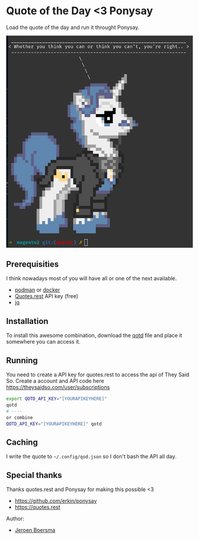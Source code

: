 # Quote of the Day <3 Ponysay
Load the quote of the day and run it throught Ponysay.

![Screenshot of a quote of the day wrapped in ponysay](screenshot.png)

## Prerequisities
I think nowadays most of you will have all or one of the next available.

- [podman](https://podman.io/) or [docker](https://www.docker.com/)
- [Quotes.rest](https://quotes.rest/) API key (free)
- [jq](https://jqlang.github.io/jq/)

## Installation
To install this awesome combination, download the [qotd](qotd) file and place it somewhere you can access it.

## Running
You need to create a API key for quotes.rest to access the api of They Said So.
Create a account and API code here https://theysaidso.com/user/subscriptions

```bash
export QOTD_API_KEY="[YOURAPIKEYHERE]"
qotd
# ----
or combine
QOTD_API_KEY="[YOURAPIKEYHERE]" qotd
```

## Caching
I write the quote to `~/.config/qod.json` so I don't bash the API all day.

## Special thanks
Thanks quotes.rest and Ponysay for making this possible <3

- https://github.com/erkin/ponysay
- https://quotes.rest

Author:
- [Jeroen Boersma](https://github.com/jeroenboersma)
